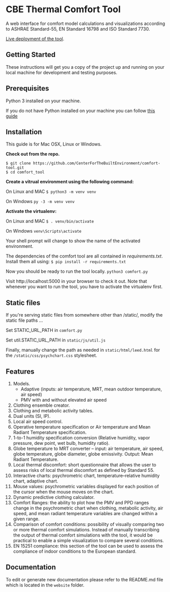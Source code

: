 # CBE Thermal Comfort Tool

A web interface for comfort model calculations and visualizations according to ASHRAE Standard-55, EN Standard 16798 and ISO Standard 7730. 

[Live deployment of the tool](http://comfort.cbe.berkeley.edu/).

## Getting Started

These instructions will get you a copy of the project up and running on your local machine for development and testing purposes.

## Prerequisites

Python 3 installed on your machine.

If you do not have Python installed on your machine you can follow [this guide](https://wiki.python.org/moin/BeginnersGuide/Download)

## Installation

This guide is for Mac OSX, Linux or Windows.

**Check out from the repo.**
```
$ git clone https://github.com/CenterForTheBuiltEnvironment/comfort-tool.git
$ cd comfort_tool
```
**Create a vitrual environment using the following command:**

On Linux and MAC ` $ python3 -m venv venv `

On Windows ` py -3 -m venv venv `

**Activate the virtualenv:**

On Linux and MAC ` $ . venv/bin/activate `

On Windows ` venv\Scripts\activate `

Your shell prompt will change to show the name of the activated environment.

The dependencies of the comfort tool are all contained in *requirements.txt*. 
Install them all using:
`$ pip install -r requirements.txt`

Now you should be ready to run the tool locally.
`python3 comfort.py`

Visit http://localhost:5000 in your browser to check it out. 
Note that whenever you want to run the tool, you have to activate the virtualenv first.

## Static files
If you're serving static files from somewhere other than /static/, modify the static file paths ...

Set STATIC_URL_PATH in `comfort.py`

Set util.STATIC_URL_PATH in `static/js/util.js`

Finally, manually change the path as needed in `static/html/leed.html` for the `/static/css/psychchart.css` stylesheet.

## Features

1. Models.
    * Adaptive (inputs: air temperature, MRT, mean outdoor temperature, air speed)
    * PMV with and without elevated air speed
2. Clothing ensemble creator.
3. Clothing and metabolic activity tables.
4. Dual units (SI, IP).
5. Local air speed control.
6. Operative temperature specification or Air temperature and Mean Radiant Temperature specification.
7. 1-to-1 humidity specification conversion (Relative humidity, vapor pressure, dew point, wet bulb, humidity ratio).
8. Globe temperature to MRT converter – input: air temperature, air speed, globe temperature, globe diameter, globe emissivity. Output: Mean Radiant Temperature.
9. Local thermal discomfort: short questionnaire that allows the user to assess risks of local thermal discomfort as defined by Standard 55.
10. Interactive charts: psychrometric chart, temperature–relative humidity chart, adaptive chart.
11. Mouse values: psychrometric variables displayed for each position of the cursor when the mouse moves on the chart.
12. Dynamic predictive clothing calculator.
13. Comfort Ranges: the ability to plot how the PMV and PPD ranges change in the psychrometric chart when clothing, metabolic activity, air speed, and mean radiant temperature variables are changed within a given range.
14. Comparison of comfort conditions: possibility of visually comparing two or more thermal comfort simulations. Instead of manually transcribing the output of thermal comfort simulations with the tool, it would be practical to enable a simple visualization to compare several conditions.
15. EN 15251 compliance: this section of the tool can be used to assess the compliance of indoor conditions to the European standard.


## Documentation
To edit or generate new documentation please refer to the README.md file which is located in the `website` folder.